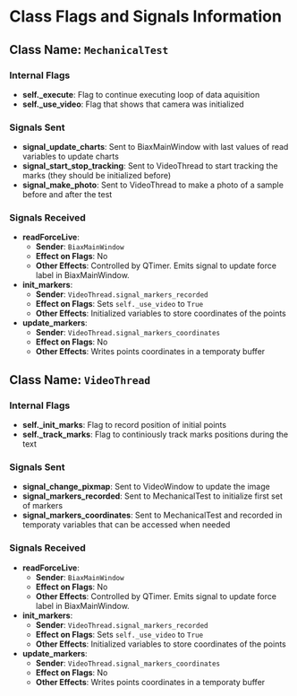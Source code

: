 # Class Flags and Signals Information

## Class Name: `MechanicalTest`

### Internal Flags
- **self._execute**: Flag to continue executing loop of data aquisition
- **self._use_video**: Flag that shows that camera was initialized


### Signals Sent
- **signal_update_charts**: Sent to BiaxMainWindow with last values of read variables to update charts
- **signal_start_stop_tracking**: Sent to VideoThread to start tracking the marks (they should be initialized before)
- **signal_make_photo**: Sent to VideoThread to make a photo of a sample before and after the test

### Signals Received
- **readForceLive**:
  - **Sender**: `BiaxMainWindow`
  - **Effect on Flags**: No
  - **Other Effects**: Controlled by QTimer. Emits signal to update force label in BiaxMainWindow.
- **init_markers**:
  - **Sender**: `VideoThread.signal_markers_recorded`
  - **Effect on Flags**: Sets `self._use_video` to `True` 
  - **Other Effects**: Initialized variables to store coordinates of the points
- **update_markers**:
  - **Sender**: `VideoThread.signal_markers_coordinates`
  - **Effect on Flags**: No
  - **Other Effects**: Writes points coordinates in a temporaty buffer


## Class Name: `VideoThread`

### Internal Flags
- **self._init_marks**: Flag to record position of initial points
- **self._track_marks**: Flag to continiously track marks positions during the text


### Signals Sent
- **signal_change_pixmap**: Sent to VideoWindow to update the image 
- **signal_markers_recorded**: Sent to MechanicalTest to initialize first set of markers
- **signal_markers_coordinates**: Sent to MechanicalTest and recorded in temporaty variables that can be accessed when needed

### Signals Received
- **readForceLive**:
  - **Sender**: `BiaxMainWindow`
  - **Effect on Flags**: No
  - **Other Effects**: Controlled by QTimer. Emits signal to update force label in BiaxMainWindow.
- **init_markers**:
  - **Sender**: `VideoThread.signal_markers_recorded`
  - **Effect on Flags**: Sets `self._use_video` to `True` 
  - **Other Effects**: Initialized variables to store coordinates of the points
- **update_markers**:
  - **Sender**: `VideoThread.signal_markers_coordinates`
  - **Effect on Flags**: No
  - **Other Effects**: Writes points coordinates in a temporaty buffer